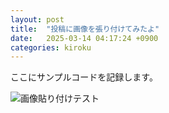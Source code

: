 ```yaml
---
layout: post
title:  "投稿に画像を張り付けてみたよ"
date:   2025-03-14 04:17:24 +0900
categories: kiroku
---
```

ここにサンプルコードを記録します。

![画像貼り付けテスト]({{site.baseurl}}assets/0314/shigoto_zaitaku_cat_man.png)

